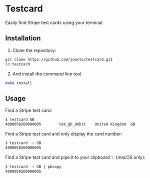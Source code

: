 # Testcard

Easily find Stripe test cards using your terminal.

## Installation

1. Clone the repository:

```bash
git clone https://github.com/joosto/testcard.git
cd testcard
```

2. And install the command line tool.

```bash
make install
```

## Usage

Find a Stripe test card:

```bash
$ testcard GB
4000058260000005        tok_gb_debit    United Kingdom  GB
```

Find a Stripe test card and only display the card number:

```bash
$ testcard -s GB
4000058260000005
```

Find a Stripe test card and pipe it to your clipboard ✨ (macOS only):

```bash
$ testcard -s GB | pbcopy
4000058260000005
```